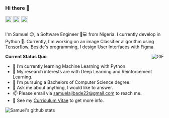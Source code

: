 ### Hi there 👋

<a href="https://www.linkedin.com/in/ajibsbaba/">
  <img align="left" alt="LinkedIn" width="22px" src="https://cdn.jsdelivr.net/npm/simple-icons@3.1.0/icons/linkedin.svg" />
</a>
<a href="samuelajibade22@gmail.com">
  <img align="left" alt="'Gmail" width="22px" src="https://cdn.jsdelivr.net/npm/simple-icons@3.1.0/icons/gmail.svg" />
</a>
<a href="https://www.kaggle.com/ajibsbaba">
  <img align="left" alt="Kaggle" width="22px" src="https://cdn.jsdelivr.net/npm/simple-icons@3.1.0/icons/kaggle.svg" />
</a>

<br />
<br />

I'm Samuel 😉, a Software Engineer 👨💻 from Nigeria. I currently develop in Python 🐍. Currently, I'm working on an image Classifier aligorithm using [Tensorflow](https://www.tensorflow.org/). Beside's programming, I design User Interfaces with [Figma](https://www.figma.com/)

  <img align="right" alt="GIF" src="https://media.giphy.com/media/iIqmM5tTjmpOB9mpbn/giphy.gif" />

**Current Status Quo**

- 🌱 I’m currently learning Machine Learning with Python
- 🤔 My research interests are with Deep Learning and Reinforcement Learning.
- 💼 I’m pursuing a Bachelors of Computer Science degree.
- 💬 Ask me about anything, I would like to answer.
- 📫 Please email via samuelajibade22@gmail.com to reach me.
- 👀 See my [Curriculum Vitae](https://drive.google.com/file/d/1OIjqR4Jcu6U1Cjoo8uccmyI9FK3SAfk3/view?usp=sharing) to get more info.

![Samuel's github stats](https://github-readme-stats.vercel.app/api?username=AjibsBaba&show_icons=true&hide_border=true)

